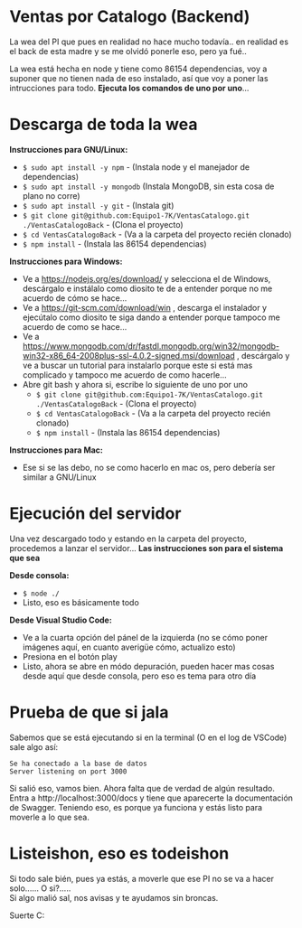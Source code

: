 # Ventas por Catalogo (Backend)

La wea del PI que pues en realidad no hace mucho todavía.. en realidad es el back de esta madre y se me olvidó ponerle eso, pero ya fué..

La wea está hecha en node y tiene como 86154 dependencias, voy a suponer que no tienen nada de eso instalado, así que voy a poner las intrucciones para todo. **Ejecuta los comandos de uno por uno**...

# Descarga de toda la wea

**Instrucciones para GNU/Linux:**
* `$ sudo apt install -y npm` - (Instala node y el manejador de dependencias)
* `$ sudo apt install -y mongodb` (Instala MongoDB, sin esta cosa de plano no corre)
* `$ sudo apt install -y git` - (Instala git)
* `$ git clone git@github.com:Equipo1-7K/VentasCatalogo.git ./VentasCatalogoBack` - (Clona el proyecto)
* `$ cd VentasCatalogoBack` - (Va a la carpeta del proyecto recién clonado)
* `$ npm install` - (Instala las 86154 dependencias)

**Instrucciones para Windows:**
* Ve a https://nodejs.org/es/download/ y selecciona el de Windows, descárgalo e instálalo como diosito te de a entender porque no me acuerdo de cómo se hace...
* Ve a https://git-scm.com/download/win , descarga el instalador y ejecútalo como diosito te siga dando a entender porque tampoco me acuerdo de como se hace...
* Ve a https://www.mongodb.com/dr/fastdl.mongodb.org/win32/mongodb-win32-x86_64-2008plus-ssl-4.0.2-signed.msi/download , descárgalo y ve a buscar un tutorial para instalarlo porque este si está mas complicado y tampoco me acuerdo de como hacerle...
* Abre git bash y ahora si, escribe lo siguiente de uno por uno
  * `$ git clone git@github.com:Equipo1-7K/VentasCatalogo.git ./VentasCatalogoBack` - (Clona el proyecto)
  * `$ cd VentasCatalogoBack` - (Va a la carpeta del proyecto recién clonado)
  * `$ npm install` - (Instala las 86154 dependencias)
  
**Instrucciones para Mac:**
* Ese si se las debo, no se como hacerlo en mac os, pero debería ser similar a GNU/Linux
  
# Ejecución del servidor

Una vez descargado todo y estando en la carpeta del proyecto, procedemos a lanzar el servidor...
**Las instrucciones son para el sistema que sea**

**Desde consola:**
* `$ node ./`
* Listo, eso es básicamente todo

**Desde Visual Studio Code:**
* Ve a la cuarta opción del pánel de la izquierda (no se cómo poner imágenes aquí, en cuanto averigüe cómo, actualizo esto)
* Presiona en el botón play
* Listo, ahora se abre en módo depuración, pueden hacer mas cosas desde aquí que desde consola, pero eso es tema para otro día

# Prueba de que si jala

Sabemos que se está ejecutando si en la terminal (O en el log de VSCode) sale algo así:
```
Se ha conectado a la base de datos
Server listening on port 3000
```

Si salió eso, vamos bien. Ahora falta que de verdad de algún resultado.
Entra a http://localhost:3000/docs y tiene que aparecerte la documentación de Swagger. Teniendo eso, es porque ya funciona y estás listo para moverle a lo que sea.

# Listeishon, eso es todeishon

Si todo sale bién, pues ya estás, a moverle que ese PI no se va a hacer solo...... O si?.....  
Si algo malió sal, nos avisas y te ayudamos sin broncas.

Suerte C:

